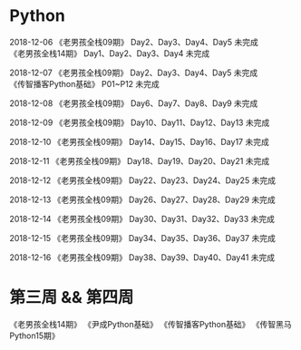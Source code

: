 # Python
2018-12-06
    《老男孩全栈09期》          Day2、Day3、Day4、Day5          未完成  
    《老男孩全栈14期》          Day1、Day2、Day3、Day4          未完成  

2018-12-07
    《老男孩全栈09期》          Day2、Day3、Day4、Day5          未完成  
    《传智播客Python基础》      P01~P12                        未完成  

2018-12-08
    《老男孩全栈09期》          Day6、Day7、Day8、Day9          未完成  

2018-12-09
    《老男孩全栈09期》          Day10、Day11、Day12、Day13      未完成  

2018-12-10
    《老男孩全栈09期》          Day14、Day15、Day16、Day17      未完成  

2018-12-11
    《老男孩全栈09期》          Day18、Day19、Day20、Day21      未完成  

2018-12-12
    《老男孩全栈09期》          Day22、Day23、Day24、Day25      未完成  

2018-12-13
    《老男孩全栈09期》          Day26、Day27、Day28、Day29      未完成  

2018-12-14
    《老男孩全栈09期》          Day30、Day31、Day32、Day33      未完成  

2018-12-15
    《老男孩全栈09期》          Day34、Day35、Day36、Day37      未完成  

2018-12-16
    《老男孩全栈09期》          Day38、Day39、Day40、Day41      未完成

# 第三周 && 第四周
《老男孩全栈14期》
《尹成Python基础》
《传智播客Python基础》
《传智黑马Python15期》